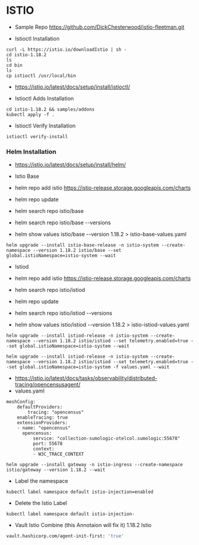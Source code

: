 # ISTIO

- Sample Repo https://github.com/DickChesterwood/istio-fleetman.git

- Istioctl Installation
```istio
curl -L https://istio.io/downloadIstio | sh -
cd istio-1.18.2
ls
cd bin
ls
cp istioctl /usr/local/bin
```
- https://istio.io/latest/docs/setup/install/istioctl/

- Istioctl Adds Installation
```istio
cd istio-1.18.2 && samples/addons
kubectl apply -f .
```

- Istioctl Verify Installation
```istio
istioctl verify-install
```

### Helm Installation

- https://istio.io/latest/docs/setup/install/helm/

- Istio Base

- helm repo add istio https://istio-release.storage.googleapis.com/charts

- helm repo update

- helm search repo istio/base

- helm search repo istio/base --versions

- helm show values istio/base --version 1.18.2 > istio-base-values.yaml


```helm
helm upgrade --install istio-base-release -n istio-system --create-namespace --version 1.18.2 istio/base --set global.istioNamespace=istio-system --wait
```

- Istiod

- helm repo add istio https://istio-release.storage.googleapis.com/charts

- helm search repo istio/istiod

- helm repo update

- helm search repo istio/istiod --versions
  
- helm show values istio/istiod --version 1.18.2 > istio-istiod-values.yaml

```helm
helm upgrade --install istiod-release -n istio-system --create-namespace --version 1.18.2 istio/istiod --set telemetry.enabled=true --set global.istioNamespace=istio-system --wait
```

```helm
helm upgrade --install istiod-release -n istio-system --create-namespace --version 1.18.2 istio/istiod --set telemetry.enabled=true --set global.istioNamespace=istio-system -f values.yaml --wait
```
- https://istio.io/latest/docs/tasks/observability/distributed-tracing/opencensusagent/
- values.yaml 
```values
meshConfig:
    defaultProviders:
        tracing: "opencensus"
    enableTracing: true
    extensionProviders:
    - name: "opencensus"
      opencensus:
          service: "collection-sumologic-otelcol.sumologic:55678"
          port: 55678
          context:
          - W3C_TRACE_CONTEXT
```

```helm
helm upgrade --install gateway -n istio-ingress --create-namespace istio/gateway --version 1.18.2 --wait
```

- Label the namespace

```kubectl
kubectl label namespace default istio-injection=enabled
```

- Delete the Istio Label

```
kubectl label namespace default istio-injection-
```

- Vault Istio Combine (this Annotaion will fix it) 1.18.2 Istio
```bash
vault.hashicorp.com/agent-init-first: 'true'
```
